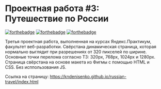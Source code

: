 # Проектная работа #3: Путешествие по России

[![forthebadge](https://forthebadge.com/images/badges/built-with-love.svg)](https://forthebadge.com)
[![forthebadge](https://forthebadge.com/images/badges/uses-html.svg)](https://forthebadge.com)
[![forthebadge](https://forthebadge.com/images/badges/uses-css.svg)](https://forthebadge.com)

Третья проектная работа, выполненная на курсах Яндекс.Практикум, факультет веб-разработки. Свёрстана динамическая страница, которая нормально выглядит при разрешениях от 320 пикселей по ширине. Основные точки перелома согласно ТЗ: 320px, 768px, 1024px и 1280px. Страница свёрстана на основе макета из Фигмы c помощью HTML и CSS. Без исппользования JS.

Ссылка на страницу:
https://kndenisenko.github.io/russian-travel/index.html
